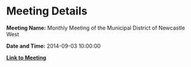# Meeting Details

**Meeting Name:** Monthly Meeting of the Municipal District of Newcastle West

**Date and Time:** 2014-09-03 10:00:00

**[Link to Meeting](https://www.limerick.ie/council/whats-on/monthly-meeting-municipal-district-newcastle-west-11)**
